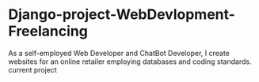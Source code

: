 # Django-project-WebDevlopment-Freelancing
As a self-employed Web Developer and ChatBot Developer, I create websites for an online retailer employing databases and coding standards. current project
